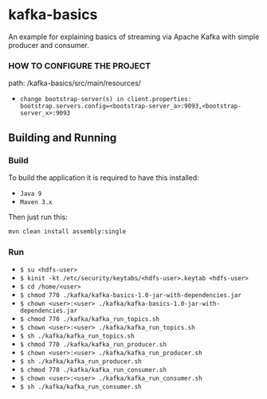 # kafka-basics
An example for explaining basics of streaming via Apache Kafka with simple producer and consumer.

### HOW TO CONFIGURE THE PROJECT
path: /kafka-basics/src/main/resources/
- `change bootstrap-server(s) in client.properties: bootstrap.servers.config=<bootstrap-server_a>:9093,<bootstrap-server_x>:9093`

## Building and Running

### Build
To build the application it is required to have this installed:
- `Java 9`
- `Maven 3.x`

Then just run this:
```sh
mvn clean install assembly:single
```

### Run
- `$ su <hdfs-user>`
- `$ kinit -kt /etc/security/keytabs/<hdfs-user>.keytab <hdfs-user>`
- `$ cd /home/<user>`
- `$ chmod 770 ./kafka/kafka-basics-1.0-jar-with-dependencies.jar`
- `$ chown <user>:<user> ./kafka/kafka-basics-1.0-jar-with-dependencies.jar`
- `$ chmod 770 ./kafka/kafka_run_topics.sh`
- `$ chown <user>:<user> ./kafka/kafka_run_topics.sh`
- `$ sh ./kafka/kafka_run_topics.sh`
- `$ chmod 770 ./kafka/kafka_run_producer.sh`
- `$ chown <user>:<user> ./kafka/kafka_run_producer.sh`
- `$ sh ./kafka/kafka_run_producer.sh`
- `$ chmod 770 ./kafka/kafka_run_consumer.sh`
- `$ chown <user>:<user> ./kafka/kafka_run_consumer.sh`
- `$ sh ./kafka/kafka_run_consumer.sh`